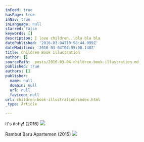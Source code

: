 ```yaml
---
inFeed: true
hasPage: true
inNav: true
inLanguage: null
starred: false
keywords: []
description: I love children...bla bla bla
datePublished: '2016-03-04T10:58:44.999Z'
dateModified: '2016-03-04T04:55:08.140Z'
title: Children Book Illustration
author: []
sourcePath: _posts/2016-03-04-children-book-illustration.md
published: true
authors: []
publisher:
  name: null
  domain: null
  url: null
  favicon: null
url: children-book-illustration/index.html
_type: Article

---
```

It's itchy! (2016)
![](https://the-grid-user-content.s3-us-west-2.amazonaws.com/c250bb92-07e7-4f3c-aaa2-12fe8cea9238.jpg)

Rambut Baru Apartemen (2015)
![](https://the-grid-user-content.s3-us-west-2.amazonaws.com/0d8247da-2137-4571-a4e4-d56f0733fdc3.jpg)